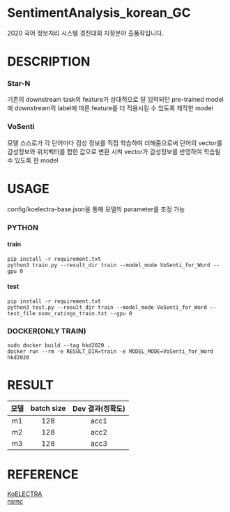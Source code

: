 # SentimentAnalysis_korean_GC   
2020 국어 정보처리 시스템 경진대회 지정분야 출품작입니다.   

# DESCRIPTION   

### Star-N    
기존의 downstream task의 feature가 상대적으로 덜 입력되던 pre-trained model에 downstream의 label에 따른 feature를 더 적용시킬 수 있도록 제작한 model   

### VoSenti   
모델 스스로가 각 단어마다 감성 정보를 직접 학습하여 더해줌으로써 단어의 vector를 감성정보와 위치벡터를 합한 값으로 변환 시켜 vector가 감성정보를 반영하여 학습될 수 있도록 한 model

# USAGE   
config/koelectra-base.json을 통해 모델의 parameter를 조정 가능   
### PYTHON   
#### train    
```
pip install -r requirement.txt   
python3 train.py --result_dir train --model_mode VoSenti_for_Word --gpu 0
```   

#### test    
```
pip install -r requirement.txt   
python3 test.py --result_dir train --model_mode VoSenti_for_Word --test_file nsmc_ratings_train.txt --gpu 0
```   

### DOCKER(ONLY TRAIN)
```
sudo docker build --tag hkd2020 .   
docker run --rm -e RESULT_DIR=train -e MODEL_MODE=VoSenti_for_Word hkd2020
```   

# RESULT   
|모델|batch size|Dev 결과(정확도)|
|:---:|:---:|:---:|
|m1|128|acc1|
|m2|128|acc2|
|m3|128|acc3|

# REFERENCE     
[KoELECTRA](https://github.com/monologg/KoELECTRA)   
[nsmc](https://github.com/e9t/nsmc)
